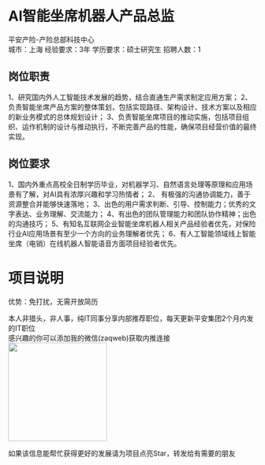 # AI智能坐席机器人产品总监
平安产险-产险总部科技中心  
城市：上海 经验要求：3年 学历要求：硕士研究生  招聘人数：1

## 岗位职责
1、研究国内外人工智能技术发展的趋势，结合直通生产需求制定应用方案；
   2、负责智能坐席产品方案的整体策划，包括实现路径、架构设计、技术方案以及相应的新业务模式的总体规划设计；
   3、负责智能坐席项目的推动实施，包括项目组织、运作机制的设计与推动执行，不断完善产品的性能，确保项目经营价值的最终实现。

## 岗位要求
1、国内外重点高校全日制学历毕业，对机器学习、自然语言处理等原理和应用场景有了解，对AI具有浓厚兴趣和学习热情者；
   2、 有极强的沟通协调能力，善于资源整合并能够快速落地；
   3、出色的用户需求判断、引导、控制能力；优秀的文字表达、业务理解、交流能力；
   4、有出色的团队管理能力和团队协作精神；出色的沟通技巧；
   5、有知名互联网企业智能坐席机器人相关产品经验者优先，对保险行业AI应用场景有至少一个方向的业务理解者优先；
   6、有人工智能领域线上智能坐席（电销）在线机器人智能语音方面项目经验者优先。

# 项目说明

优势：免打扰，无需开放简历

本人非猎头，非人事，纯IT同事分享内部推荐职位，每天更新平安集团2个月内发的IT职位  
感兴趣的你可以添加我的微信(zaqweb)获取内推连接  
<img src="https://github.com/zaqweb/PA-IT-JOBS/blob/master/WechatICode.jpeg"  height="200" width="200">

如果该信息能帮忙获得更好的发展请为项目点亮Star，转发给有需要的朋友




